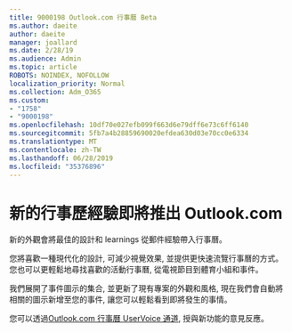 ```yaml
---
title: 9000198 Outlook.com 行事曆 Beta
ms.author: daeite
author: daeite
manager: joallard
ms.date: 2/28/19
ms.audience: Admin
ms.topic: article
ROBOTS: NOINDEX, NOFOLLOW
localization_priority: Normal
ms.collection: Adm_O365
ms.custom:
- "1758"
- "9000198"
ms.openlocfilehash: 10df70e027efb099f663d6e79dff6e73c6ff6140
ms.sourcegitcommit: 5fb7a4b28859690020efdea630d03e70cc0e6334
ms.translationtype: MT
ms.contentlocale: zh-TW
ms.lasthandoff: 06/28/2019
ms.locfileid: "35376896"
---
```

# <a name="new-calendar-experiences-coming-to-outlookcom"></a>新的行事歷經驗即將推出 Outlook.com

新的外觀會將最佳的設計和 learnings 從郵件經驗帶入行事曆。

您將喜歡一種現代化的設計, 可減少視覺效果, 並提供更快速流覽行事曆的方式。 您也可以更輕鬆地尋找喜歡的活動行事曆, 從電視節目到體育小組和事件。

我們展開了事件圖示的集合, 並更新了現有專案的外觀和風格, 現在我們會自動將相關的圖示新增至您的事件, 讓您可以輕鬆看到即將發生的事情。

您可以透過[Outlook.com 行事曆 UserVoice 通道](https://outlook.uservoice.com/forums/601444-new-experiences-in-outlook-com?category_id=209197), 授與新功能的意見反應。
